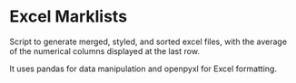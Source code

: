 # Excel Marklists

Script to generate merged, styled, and sorted excel files, with the average of the numerical columns displayed at the last row. 

It uses pandas for data manipulation and openpyxl for Excel formatting.